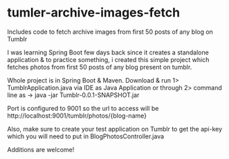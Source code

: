 # tumler-archive-images-fetch
Includes code to fetch archive images from first 50 posts of any blog on Tumblr

I was learning Spring Boot few days back since it creates a standalone application & to practice something, i created this simple project which fetches photos from first 50 posts of any blog present on tumblr. 

Whole project is in Spring Boot & Maven. Download & run 
1> TumblrApplication.java via IDE as Java Application or through 
2> command line as -> java -jar Tumblr-0.0.1-SNAPSHOT.jar

Port is configured to 9001 so the url to access will be http://localhost:9001/tumblr/photos/{blog-name}

Also, make sure to create your test application on Tumblr to get the api-key which you will need to put in BlogPhotosController.java

Additions are welcome!
